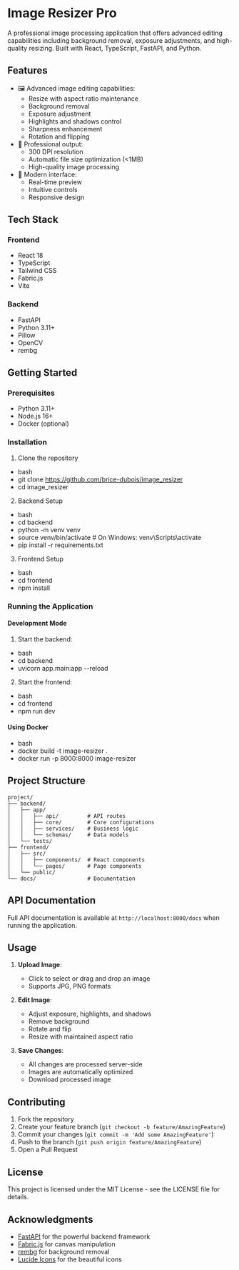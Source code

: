 # Image Resizer Pro

A professional image processing application that offers advanced editing capabilities including background removal, exposure adjustments, and high-quality resizing. Built with React, TypeScript, FastAPI, and Python.

## Features

- 🖼️ Advanced image editing capabilities:
  - Resize with aspect ratio maintenance
  - Background removal
  - Exposure adjustment
  - Highlights and shadows control
  - Sharpness enhancement
  - Rotation and flipping
- 🎯 Professional output:
  - 300 DPI resolution
  - Automatic file size optimization (<1MB)
  - High-quality image processing
- 🎨 Modern interface:
  - Real-time preview
  - Intuitive controls
  - Responsive design

## Tech Stack

### Frontend
- React 18
- TypeScript
- Tailwind CSS
- Fabric.js
- Vite

### Backend
- FastAPI
- Python 3.11+
- Pillow
- OpenCV
- rembg

## Getting Started

### Prerequisites

- Python 3.11+
- Node.js 16+
- Docker (optional)

### Installation

1. Clone the repository
- bash
- git clone https://github.com/brice-dubois/image_resizer
- cd image_resizer

2. Backend Setup
- bash
- cd backend
- python -m venv venv
- source venv/bin/activate  # On Windows: venv\Scripts\activate
- pip install -r requirements.txt

3. Frontend Setup
- bash
- cd frontend
- npm install

### Running the Application

#### Development Mode

1. Start the backend:
- bash
- cd backend
- uvicorn app.main:app --reload

2. Start the frontend:
- bash
- cd frontend
- npm run dev

#### Using Docker
- bash
- docker build -t image-resizer .
- docker run -p 8000:8000 image-resizer

## Project Structure
```
project/
├── backend/
│   ├── app/
│   │   ├── api/         # API routes
│   │   ├── core/        # Core configurations
│   │   ├── services/    # Business logic
│   │   └── schemas/     # Data models
│   └── tests/
├── frontend/
│   ├── src/
│   │   ├── components/  # React components
│   │   └── pages/       # Page components
│   └── public/
└── docs/                # Documentation
```

## API Documentation

Full API documentation is available at `http://localhost:8000/docs` when running the application.

## Usage

1. **Upload Image**: 
   - Click to select or drag and drop an image
   - Supports JPG, PNG formats

2. **Edit Image**:
   - Adjust exposure, highlights, and shadows
   - Remove background
   - Rotate and flip
   - Resize with maintained aspect ratio

3. **Save Changes**:
   - All changes are processed server-side
   - Images are automatically optimized
   - Download processed image

## Contributing

1. Fork the repository
2. Create your feature branch (`git checkout -b feature/AmazingFeature`)
3. Commit your changes (`git commit -m 'Add some AmazingFeature'`)
4. Push to the branch (`git push origin feature/AmazingFeature`)
5. Open a Pull Request

## License

This project is licensed under the MIT License - see the LICENSE file for details.

## Acknowledgments

- [FastAPI](https://fastapi.tiangolo.com/) for the powerful backend framework
- [Fabric.js](http://fabricjs.com/) for canvas manipulation
- [rembg](https://github.com/danielgatis/rembg) for background removal
- [Lucide Icons](https://lucide.dev/) for the beautiful icons